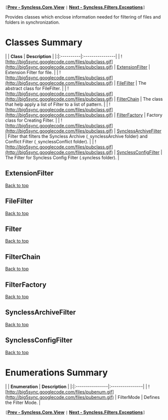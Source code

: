 `[`**[Prev - Syncless.Core.View](DeveloperAPICoreView.md)** `|` **[Next - Syncless.Filters.Exceptions](DeveloperAPIFilterExceptions.md)**`]`

Provides classes which enclose information needed for filtering of files and folders in synchronization.

# Classes Summary #

| | **Class** | **Description** |
|:|:----------|:----------------|
| ![http://big5sync.googlecode.com/files/pubclass.gif](http://big5sync.googlecode.com/files/pubclass.gif) | [ExtensionFilter](#ExtensionFilter.md) | Extension Filter for file. |
| ![http://big5sync.googlecode.com/files/pubclass.gif](http://big5sync.googlecode.com/files/pubclass.gif) | [FileFilter](#FileFilter.md) | The abstract class for FileFilter. |
| ![http://big5sync.googlecode.com/files/pubclass.gif](http://big5sync.googlecode.com/files/pubclass.gif) | [FilterChain](#FilterChain.md) | The class that help apply a list of Filter to a list of pattern. |
| ![http://big5sync.googlecode.com/files/pubclass.gif](http://big5sync.googlecode.com/files/pubclass.gif) | [FilterFactory](#FilterFactory.md) | Factory class for Creating Filter. |
| ![http://big5sync.googlecode.com/files/pubclass.gif](http://big5sync.googlecode.com/files/pubclass.gif) | [SynclessArchiveFilter](#SynclessArchiveFilter.md) | Filter that filters the Syncless Archive (`_`synclessArchive folder) and Conflict Filter (`_`synclessConflict folder). |
| ![http://big5sync.googlecode.com/files/pubclass.gif](http://big5sync.googlecode.com/files/pubclass.gif) | [SynclessConfigFilter](#SynclessConfigFilter.md) | The Filter for Syncless Config Filter (.syncless folder). |

## ExtensionFilter ##

[Back to top](#Classes_Summary.md)

## FileFilter ##

[Back to top](#Classes_Summary.md)

## Filter ##

[Back to top](#Classes_Summary.md)

## FilterChain ##

[Back to top](#Classes_Summary.md)

## FilterFactory ##

[Back to top](#Classes_Summary.md)

## SynclessArchiveFilter ##

[Back to top](#Classes_Summary.md)

## SynclessConfigFilter ##

[Back to top](#Classes_Summary.md)

# Enumerations Summary #

| | **Enumeration** | **Description** |
|:|:----------------|:----------------|
| ![http://big5sync.googlecode.com/files/pubenum.gif](http://big5sync.googlecode.com/files/pubenum.gif) | FilterMode      | Defines the Filter Mode. |

`[`**[Prev - Syncless.Core.View](DeveloperAPICoreView.md)** `|` **[Next - Syncless.Filters.Exceptions](DeveloperAPIFilterExceptions.md)**`]`